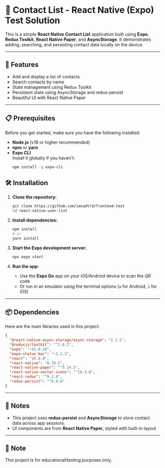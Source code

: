 


# 📇 Contact List - React Native (Expo) Test Solution

This is a simple **React Native Contact List** application built using **Expo**, **Redux Toolkit**, **React Native Paper**, and **AsyncStorage**. It demonstrates adding, searching, and persisting contact data locally on the device.

---

## 🚀 Features

- Add and display a list of contacts
- Search contacts by name
- State management using Redux Toolkit
- Persistent state using AsyncStorage and redux-persist
- Beautiful UI with React Native Paper

---

## 📋 Prerequisites

Before you get started, make sure you have the following installed:

- **Node.js** (v18 or higher recommended)
- **npm** or **yarn**
- **Expo CLI**  
  Install it globally if you haven't:
  ```bash
  npm install -g expo-cli


## 🛠 Installation

1. **Clone the repository:**

   ```bash
   git clone https://github.com/sanadtrd/frontend-test
   cd react-native-user-list
   ```

2. **Install dependencies:**

   ```bash
   npm install
   # or
   yarn install
   ```

3. **Start the Expo development server:**

   ```bash
   npx expo start
   ```

4. **Run the app:**

   * Use the **Expo Go** app on your iOS/Android device to scan the QR code
   * Or run in an emulator using the terminal options (`a` for Android, `i` for iOS)

---

## 📦 Dependencies

Here are the main libraries used in this project:

```json
{
  "@react-native-async-storage/async-storage": "2.1.2",
  "@reduxjs/toolkit": "^2.8.2",
  "expo": "~53.0.20",
  "expo-status-bar": "~2.2.3",
  "react": "19.0.0",
  "react-native": "0.79.5",
  "react-native-paper": "^5.14.5",
  "react-native-vector-icons": "^10.3.0",
  "react-redux": "^9.2.0",
  "redux-persist": "^6.0.0"
}
```

---


## 📌 Notes

* This project uses **redux-persist** and **AsyncStorage** to store contact data across app sessions.
* UI components are from **React Native Paper**, styled with built-in layout 

---

## 🤝 Note

This project is for educational/testing purposes only.


